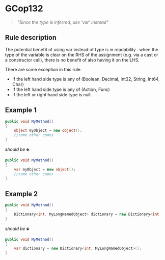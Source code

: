 # GCop132

> *"Since the type is inferred, use 'var' instead"*


## Rule description
The potential benefit of using var instead of type is in readability . when the type of the variable is clear on the RHS of the assignment (e.g. via a cast or a constructor call), there is no benefit of also having it on the LHS.

There are some exception in this rule:

 * If the left hand side type is any of (Boolean, Decimal, Int32, String, Int64, Char)
 * If the left hand side type is any of (Action, Func)
 * If the left or right hand side type is null.

## Example 1
```csharp
public void MyMethod()
{
    object myObject = new object();
    //some other codes
}
```
*should be* 🡻

```csharp
public void MyMethod()
{
    var myObject = new object();
    //some other codes
}
```
 

## Example 2
```csharp
public void MyMethod()
{
    Dictionary<int, MyLongNamedObject> dictionary = new Dictionary<int, MyLongNamedObject>();
}
```
*should be* 🡻

```csharp
public void MyMethod()
{
    var dictionary = new Dictionary<int, MyLongNamedObject>();
}
```
 